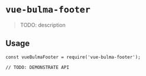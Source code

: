 # `vue-bulma-footer`

> TODO: description

## Usage

```
const vueBulmaFooter = require('vue-bulma-footer');

// TODO: DEMONSTRATE API
```
